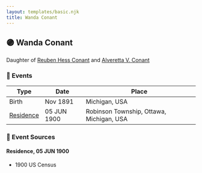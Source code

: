 ```yaml
---
layout: templates/basic.njk
title: Wanda Conant
---
```

## 🟣 Wanda Conant

Daughter of [Reuben Hess Conant](/people/3/37326838) and [Alveretta V. Conant](/people/6/60109856)

### 📆 Events

Type | Date | Place
------ | ------ | ------
Birth | Nov 1891 | Michigan, USA
[Residence](#event-0c2649e6-7944-492f-af2c-9ed77e2573a4) | 05 JUN 1900 | Robinson Township, Ottawa, Michigan, USA

### 📰 Event Sources

#### <a id="event-0c2649e6-7944-492f-af2c-9ed77e2573a4"></a> Residence, 05 JUN 1900
* 1900 US Census
